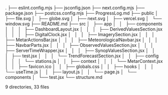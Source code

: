 .
├── eslint.config.mjs
├── jsconfig.json
├── next.config.mjs
├── package.json
├── postcss.config.mjs
├── ProgressLog.md
├── public
│   ├── file.svg
│   ├── globe.svg
│   ├── next.svg
│   ├── vercel.svg
│   └── window.svg
├── README.md
├── src
│   ├── app
│   │   ├── components
│   │   │   ├── DashboardLayout.jsx
│   │   │   ├── DerivedValuesSection.jsx
│   │   │   ├── DigitalClock.jsx
│   │   │   ├── ImagerySection.jsx
│   │   │   ├── MetarActionsBar.jsx
│   │   │   ├── MeteorologicalNavbar.jsx
│   │   │   ├── NavbarParts.jsx
│   │   │   ├── ObservedValuesSection.jsx
│   │   │   ├── ServerTimeWrapper.jsx
│   │   │   ├── SynopValuesSection.jsx
│   │   │   ├── test.jsx
│   │   │   └── TrendForecastSection.jsx
│   │   ├── config
│   │   │   └── stations.js
│   │   ├── context
│   │   │   └── MetarContext.jsx
│   │   ├── favicon.ico
│   │   ├── globals.css
│   │   ├── hooks
│   │   │   └── useTime.js
│   │   ├── layout.js
│   │   └── page.js
│   └── components
│       └── test.jsx
└── structure.md

9 directories, 33 files
